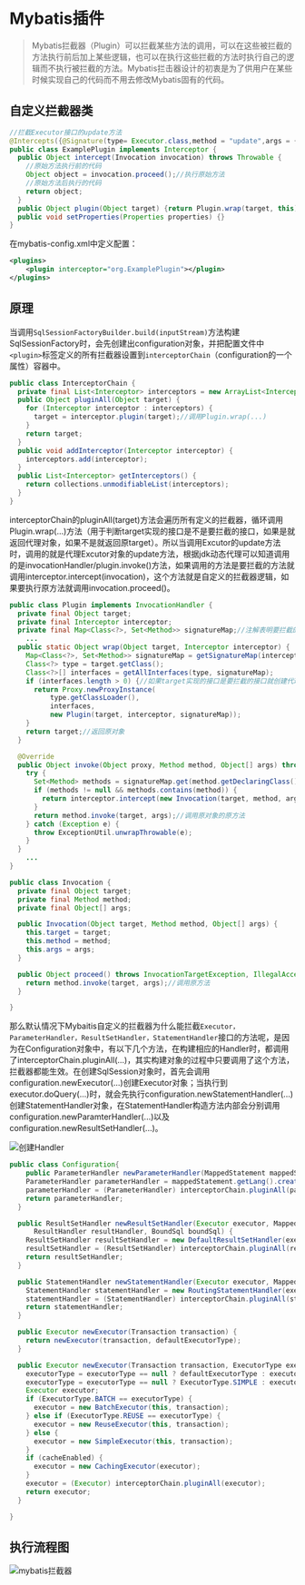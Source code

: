 # Mybatis插件

> Mybatis拦截器（Plugin）可以拦截某些方法的调用，可以在这些被拦截的方法执行前后加上某些逻辑，也可以在执行这些拦截的方法时执行自己的逻辑而不执行被拦截的方法。Mybatis拦击器设计的初衷是为了供用户在某些时候实现自己的代码而不用去修改Mybatis固有的代码。

## 自定义拦截器类

```java
//拦截Executor接口的update方法
@Intercepts({@Signature(type= Executor.class,method = "update",args = {MappedStatement.class,Object.class})})
public class ExamplePlugin implements Interceptor {
  public Object intercept(Invocation invocation) throws Throwable {
    //原始方法执行前的代码
    Object object = invocation.proceed();//执行原始方法
    //原始方法后执行的代码
    return object;
  }
  public Object plugin(Object target) {return Plugin.wrap(target, this); }
  public void setProperties(Properties properties) {}
}
```

在mybatis-config.xml中定义配置：

```xml
<plugins>
    <plugin interceptor="org.ExamplePlugin"></plugin>
</plugins>
```

## 原理

当调用`SqlSessionFactoryBuilder.build(inputStream)`方法构建SqlSessionFactory时，会先创建出configuration对象，并把配置文件中`<plugin>`标签定义的所有拦截器设置到`interceptorChain`（configuration的一个属性）容器中。

```java
public class InterceptorChain {
  private final List<Interceptor> interceptors = new ArrayList<Interceptor>();
  public Object pluginAll(Object target) {
    for (Interceptor interceptor : interceptors) {
      target = interceptor.plugin(target);//调用Plugin.wrap(...)
    }
    return target;
  }
  public void addInterceptor(Interceptor interceptor) {
    interceptors.add(interceptor);
  }
  public List<Interceptor> getInterceptors() {
    return collections.unmodifiableList(interceptors);
  }
}
```

interceptorChain的pluginAll(target)方法会遍历所有定义的拦截器，循环调用Plugin.wrap(...)方法（用于判断target实现的接口是不是要拦截的接口，如果是就返回代理对象，如果不是就返回原target）。所以当调用Excutor的update方法时，调用的就是代理Excutor对象的update方法，根据jdk动态代理可以知道调用的是invocationHandler/plugin.invoke()方法，如果调用的方法是要拦截的方法就调用interceptor.intercept(invocation)，这个方法就是自定义的拦截器逻辑，如果要执行原方法就调用invocation.proceed()。

```java
public class Plugin implements InvocationHandler {
  private final Object target;
  private final Interceptor interceptor;
  private final Map<Class<?>, Set<Method>> signatureMap;//注解表明要拦截的所有接口
	...
  public static Object wrap(Object target, Interceptor interceptor) {
    Map<Class<?>, Set<Method>> signatureMap = getSignatureMap(interceptor);
    Class<?> type = target.getClass();
    Class<?>[] interfaces = getAllInterfaces(type, signatureMap);
    if (interfaces.length > 0) {//如果target实现的接口是要拦截的接口就创建代理类对象返回
      return Proxy.newProxyInstance(
          type.getClassLoader(),
          interfaces,
          new Plugin(target, interceptor, signatureMap));
    }
    return target;//返回原对象
  }

  @Override
  public Object invoke(Object proxy, Method method, Object[] args) throws Throwable {
    try {
      Set<Method> methods = signatureMap.get(method.getDeclaringClass());
      if (methods != null && methods.contains(method)) {
        return interceptor.intercept(new Invocation(target, method, args));
      }
      return method.invoke(target, args);//调用原对象的原方法
    } catch (Exception e) {
      throw ExceptionUtil.unwrapThrowable(e);
    }
  }
	...
}
```

```java
public class Invocation {
  private final Object target;
  private final Method method;
  private final Object[] args;

  public Invocation(Object target, Method method, Object[] args) {
    this.target = target;
    this.method = method;
    this.args = args;
  }

  public Object proceed() throws InvocationTargetException, IllegalAccessException {
    return method.invoke(target, args);//调用原方法
  }

}
```

那么默认情况下Mybaitis自定义的拦截器为什么能拦截`Executor，ParameterHandler，ResultSetHandler，StatementHandler`接口的方法呢，是因为在Configuration对象中，有以下几个方法，在构建相应的Handler时，都调用了interceptorChain.pluginAll(...)，其实构建对象的过程中只要调用了这个方法，拦截器都能生效。在创建SqlSession对象时，首先会调用configuration.newExecutor(...)创建Executor对象；当执行到executor.doQuery(...)时，就会先执行configuration.newStatementHandler(...)创建StatementHandler对象，在StatementHandler构造方法内部会分别调用configuration.newParamterHandler(...)以及configuration.newResultSetHandler(...)。

![创建Handler](http://wx1.sinaimg.cn/large/9e6aadb3gy1flcgh14ttgj20mq0fe75i.jpg)

```java
public class Configuration{
    public ParameterHandler newParameterHandler(MappedStatement mappedStatement, Object parameterObject, BoundSql boundSql) {
    ParameterHandler parameterHandler = mappedStatement.getLang().createParameterHandler(mappedStatement, parameterObject, boundSql);
    parameterHandler = (ParameterHandler) interceptorChain.pluginAll(parameterHandler);
    return parameterHandler;
  }

  public ResultSetHandler newResultSetHandler(Executor executor, MappedStatement mappedStatement, RowBounds rowBounds, ParameterHandler parameterHandler,
      ResultHandler resultHandler, BoundSql boundSql) {
    ResultSetHandler resultSetHandler = new DefaultResultSetHandler(executor, mappedStatement, parameterHandler, resultHandler, boundSql, rowBounds);
    resultSetHandler = (ResultSetHandler) interceptorChain.pluginAll(resultSetHandler);
    return resultSetHandler;
  }

  public StatementHandler newStatementHandler(Executor executor, MappedStatement mappedStatement, Object parameterObject, RowBounds rowBounds, ResultHandler resultHandler, BoundSql boundSql) {
    StatementHandler statementHandler = new RoutingStatementHandler(executor, mappedStatement, parameterObject, rowBounds, resultHandler, boundSql);
    statementHandler = (StatementHandler) interceptorChain.pluginAll(statementHandler);
    return statementHandler;
  }

  public Executor newExecutor(Transaction transaction) {
    return newExecutor(transaction, defaultExecutorType);
  }

  public Executor newExecutor(Transaction transaction, ExecutorType executorType) {
    executorType = executorType == null ? defaultExecutorType : executorType;
    executorType = executorType == null ? ExecutorType.SIMPLE : executorType;
    Executor executor;
    if (ExecutorType.BATCH == executorType) {
      executor = new BatchExecutor(this, transaction);
    } else if (ExecutorType.REUSE == executorType) {
      executor = new ReuseExecutor(this, transaction);
    } else {
      executor = new SimpleExecutor(this, transaction);
    }
    if (cacheEnabled) {
      executor = new CachingExecutor(executor);
    }
    executor = (Executor) interceptorChain.pluginAll(executor);
    return executor;
  }

}
```

## 执行流程图

![mybatis拦截器](http://wx4.sinaimg.cn/mw690/9e6aadb3gy1fkh2nvwqbrj20pr0iwaas.jpg)